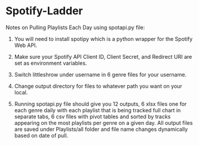 # Spotify-Ladder

Notes on Pulling Playlists Each Day using spotapi.py file:

1) You will need to install spotipy which is a python wrapper for the Spotify Web API. 

2) Make sure your Spotify API Client ID, Client Secret, and Redirect URI are set as environment variables.

3) Switch littleshrow under username in 6 genre files for your username. 

4) Change output directory for files to whatever path you want on your local.

5) Running spotapi.py file should give you 12 outputs, 6 xlsx files one for each genre daily with each playlist that is being tracked full chart in separate tabs, 6 csv files with pivot tables and sorted by tracks appearing on the most playlists per genre on a given day. All output files are saved under Playlists/all folder and file name changes dynamically based on date of pull. 
 
